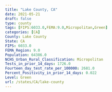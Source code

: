 ```yaml
---
title: "Lake County, CA"
date: 2021-05-21
draft: false
type: county
tags: [FIPS:6033.0,FEMA:9.0,Micropolitan,Green]
categories: [CA]
County: Lake County
State: CA
FIPS: 6033.0
FEMA_Region: 9.0
Population: 64386.0
NCHS_Urban_Rural_Classification: Micropolitan
Tests_in_prior_14_days: 1726.0
Fourteen_day_test_rate_per_100000: 2681.0
Percent_Positivity_in_prior_14_days: 0.022
Level: Green
url: /states/CA/lake-county
---
```



